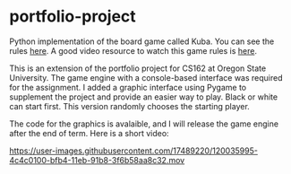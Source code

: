 # portfolio-project

Python implementation of the board game called Kuba. You can see the rules [here](https://sites.google.com/site/boardandpieces/list-of-games/kuba).
A good video resource to watch this game rules is [here](https://www.youtube.com/watch?v=XglqkfzsXYc).

This is an extension of the portfolio project for CS162 at Oregon State University. The game engine with a console-based interface was required for the assignment. I added a graphic interface using Pygame to supplement the project and provide an easier way to play. Black or white can start first. This version randomly chooses the starting player.

The code for the graphics is avalaible, and I will release the game engine after the end of term. Here is a short video:


https://user-images.githubusercontent.com/17489220/120035995-4c4c0100-bfb4-11eb-91b8-3f6b58aa8c32.mov


